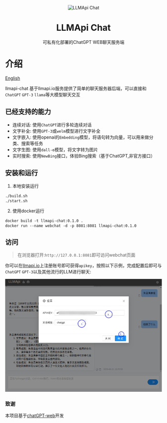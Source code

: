 <p align="center">
  <img width="180" src="https://avatars.githubusercontent.com/u/127706964?s=200&v=4" alt="LLMApi Chat">
  <h1 align="center">LLMApi Chat</h1>
  <p align="center">可私有化部署的ChatGPT WEB聊天服务端</p>
</p>


# 介绍

[English](README.en.md)

llmapi-chat 基于llmapi.io服务提供了简单的聊天服务器后端，可以直接和`ChatGPT` `GPT-3` `llama`等大模型聊天交互

## 已经支持的能力

- 连续对话: 使用`ChatGPT`进行多轮连续对话
- 文字补全: 使用`GPT-3`或`welm`模型进行文字补全
- 文字嵌入: 使用openai的`Embedding`模型，将语句转为向量，可以用来做分类、搜索等任务
- 文字生图: 使用`dall-e`模型，将文字转为图片
- 实时搜索: 使用`NewBing`接口，体验Bing搜索（基于ChatGPT,非官方接口）

## 安装和运行

1. 本地安装运行
``` shell
./build.sh
./start.sh
```

2. 使用docker运行

``` shell
docker build -t llmapi-chat:0.1.0 .
docker run --name webchat -d -p 8081:8081 llmapi-chat:0.1.0
```

## 访问

> 在浏览器打开:`http://127.0.0.1:8081`即可访问webchat页面

你可以在[llmapi.io](https://llmapi.io)上注册账号即可获得`apikey`，按照以下示例，完成配置后即可与`ChatGPT` `GPT-3`以及其他流行的LLM进行聊天:

<p align="center">
  <img src="demo/demo.png" alt="Chat demo">
</p>

### 致谢
本项目基于[chatGPT-web](https://github.com/mic1on/chatGPT-web)开发
